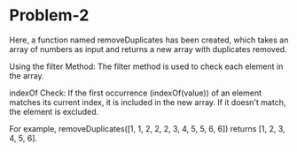 # Problem-2
 Here, a function named removeDuplicates has been created, which takes an array of numbers as input and returns a new array with duplicates removed.

Using the filter Method: The filter method is used to check each element in the array.

indexOf Check: If the first occurrence (indexOf(value)) of an element matches its current index, it is included in the new array. If it doesn't match, the element is excluded.

For example, removeDuplicates([1, 1, 2, 2, 2, 3, 4, 5, 5, 6, 6]) returns [1, 2, 3, 4, 5, 6].